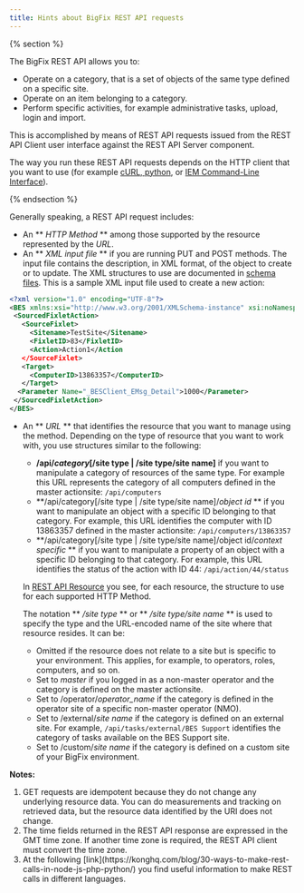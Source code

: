```yaml
---
title: Hints about BigFix REST API requests
---
```


{% section %}

The BigFix REST API allows you to: 
* Operate on a category, that is a set of objects of the same type defined on a specific site. 
* Operate on an item belonging to a category.
* Perform specific activities, for example administrative tasks, upload, login and import.

This is accomplished by means of REST API requests issued from the REST API Client user interface against the REST API Server component.

The way you run these REST API requests depends on the HTTP client that you want to use (for example [cURL, python](./examples/), or [IEM Command-Line Interface](./iem_cli/)).

{% endsection %}

Generally speaking, a REST API request includes:

* An ** *HTTP Method* ** among those supported by the resource represented by the *URL*.
* An ** *XML input file* ** if you are running PUT and POST methods. The input file contains the description, in XML format, of the object to create or to update. The XML structures to use are documented in [schema files](./schema_files.html). This is a sample XML input file used to create a new action:


```xml
<?xml version="1.0" encoding="UTF-8"?>
<BES xmlns:xsi="http://www.w3.org/2001/XMLSchema-instance" xsi:noNamespaceSchemaLocation="BES.xsd">
 <SourcedFixletAction>
   <SourceFixlet>
     <Sitename>TestSite</Sitename>
     <FixletID>83</FixletID>
     <Action>Action1</Action
   </SourceFixlet>
   <Target>
     <ComputerID>13863357</ComputerID>
   </Target>
  <Parameter Name="_BESClient_EMsg_Detail">1000</Parameter>
 </SourcedFixletAction>
</BES>
```
* An ** *URL* ** that identifies the resource that you want to manage using the method. Depending on the type of resource that you want to work with, you use structures similar to the following:
   * **/api/*category*[/site type | /site type/site name]** if you want to manipulate a category of resources of the same type. For example this URL represents the category of all computers defined in the master actionsite: ``` /api/computers ```
   * **/api/category[/site type | /site type/site name]/*object id* ** if you want to manipulate an object with a specific ID belonging to that category. For example, this URL identifies the computer with ID 13863357 defined in the master actionsite: ``` /api/computers/13863357 ```
   * **/api/category[/site type | /site type/site name]/object id/*context specific* ** if you want to manipulate a property of an object with a specific ID belonging to that category. For example, this URL identifies the status of the action with ID 44: ``` /api/action/44/status ```
  
  In [REST API Resource](./api/) you see, for each resource, the structure to use for each supported HTTP Method.
  
  The notation ** */site type* ** or ** */site type/site name* ** is used to specify the type and the URL-encoded name of the site where that resource resides. It can be:
   * Omitted if the resource does not relate to a site but is specific to your environment. This applies, for example, to operators, roles, computers, and so on.
   * Set to *master* if you logged in as a non-master operator and the category is defined on the master actionsite.
   * Set to /operator/*operator_name* if the category is defined in the operator site of a specific non-master operator (NMO).
   * Set to /external/*site name* if the category is defined on an external site. For example, ```/api/tasks/external/BES Support``` identifies the category of tasks available on the BES Support site.
   * Set to /custom/*site name* if the category is defined on a custom site of your BigFix environment.
   

**Notes:** 
<ol>
<li>GET requests are idempotent because they do not change any underlying resource data. You can do measurements and tracking on retrieved data, but the resource data identified by the URI does not change.</li>
<li>The time fields returned in the REST API response are expressed in the GMT time zone. If another time zone is required, the REST API client must convert the time zone.</li>
<li>At the following [link](https://konghq.com/blog/30-ways-to-make-rest-calls-in-node-js-php-python/) you find useful information to make REST calls in different languages.</li> 
</ol>
